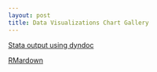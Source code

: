```yaml
---
layout: post
title: Data Visualizations Chart Gallery
---
```


[Stata output using dyndoc](/stata/hpidyndoc1.html "Stata dyndoc output")

[RMardown](/R/Markdown/ggplot2_showcase.nb.html "RMarkdown Demo")

